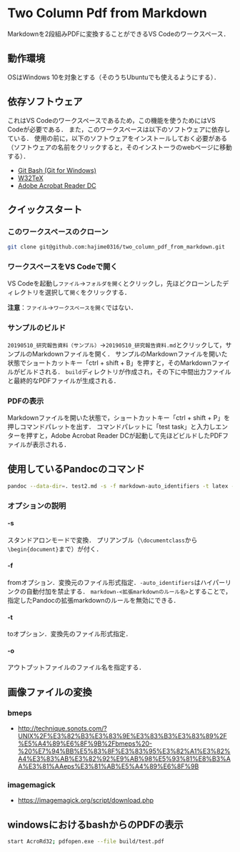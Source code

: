 # Two Column Pdf from Markdown

Markdownを2段組みPDFに変換することができるVS Codeのワークスペース．

## 動作環境

OSはWindows 10を対象とする（そのうちUbuntuでも使えるようにする）．

## 依存ソフトウェア

これはVS Codeのワークスペースであるため，この機能を使うためにはVS Codeが必要である．
また，このワークスペースは以下のソフトウェアに依存している．
使用の前に，以下のソフトウェアをインストールしておく必要がある（ソフトウェアの名前をクリックすると，そのインストーラのwebページに移動する）．

- [Git Bash (Git for Windows)](https://gitforwindows.org/)
- [W32TeX](https://www.ms.u-tokyo.ac.jp/~abenori/soft/abtexinst.html)
- [Adobe Acrobat Reader DC](https://get.adobe.com/jp/reader/)

## クイックスタート

### このワークスペースのクローン

```sh
git clone git@github.com:hajime0316/two_column_pdf_from_markdown.git
```

### ワークスペースをVS Codeで開く

VS Codeを起動し`ファイル`->`フォルダを開く`とクリックし，先ほどクローンしたディレクトリを選択して`開く`をクリックする．

**注意**：`ファイル`->`ワークスペースを開く`ではない．

<!-- TODO: 図の挿入 -->

### サンプルのビルド

`20190510_研究報告資料（サンプル）`->`20190510_研究報告資料.md`とクリックして，サンプルのMarkdownファイルを開く．
サンプルのMarkdownファイルを開いた状態でショートカットキー「ctrl + shift + B」を押すと，そのMarkdownファイルがビルドされる．
`build`ディレクトリが作成され，その下に中間出力ファイルと最終的なPDFファイルが生成される．

### PDFの表示

Markdownファイルを開いた状態で，ショートカットキー「ctrl + shift + P」を押しコマンドパレットを出す．
コマンドパレットに「test task」と入力しエンターを押すと，Adobe Acrobat Reader DCが起動して先ほどビルドしたPDFファイルが表示される．

## 使用しているPandocのコマンド

```sh
pandoc --data-dir=. test2.md -s -f markdown-auto_identifiers -t latex -o test.tex
```

### オプションの説明

#### -s

スタンドアロンモードで変換．
プリアンブル（`\documentclass`から`\begin{document}`まで）が付く．

#### -f

fromオプション．変換元のファイル形式指定．`-auto_identifiers`はハイパーリンクの自動付加を禁止する．
`markdown-<拡張markdownのルール名>`とすることで，指定したPandocの拡張markdownのルールを無効にできる．

#### -t

toオプション．変換先のファイル形式指定．

#### -o

アウトプットファイルのファイル名を指定する．

## 画像ファイルの変換

### bmeps

- http://technique.sonots.com/?UNIX%2F%E3%82%B3%E3%83%9E%E3%83%B3%E3%83%89%2F%E5%A4%89%E6%8F%9B%2Fbmeps%20-%20%E7%94%BB%E5%83%8F%E3%83%95%E3%82%A1%E3%82%A4%E3%83%AB%E3%82%92%E9%AB%98%E5%93%81%E8%B3%AA%E3%81%AAeps%E3%81%AB%E5%A4%89%E6%8F%9B

### imagemagick

- https://imagemagick.org/script/download.php

## windowsにおけるbashからのPDFの表示

```sh
start AcroRd32; pdfopen.exe --file build/test.pdf
```
